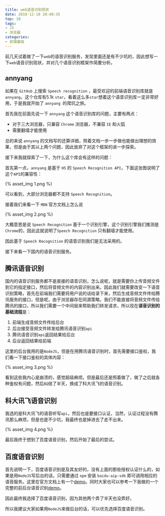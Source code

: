 ```yaml
---
title: web语音识别现状
date: 2018-12-18 20:40:35
top: 10
tags:
- JS
- 浏览器
categories:
- 前端基础
---
```

前几天试着做了一下`web`的语音识别服务，发现里面还是有不少坑的，因此想写一下`web`语音识别现状，并对几个语音识别框架作简要分析。

<!-- more -->

## annyang

如果在 `GitHub` 上搜索 `Speech recognition` ，最受欢迎的前端语音识别库就是 `annyang`，这个仓库有5.1k `star`，看着这么多`star`想着这个语音识别库一定非常好用，于是我就开始了 `annyang `的爬坑之旅。

首先我在前面先说一下 `annyang` 这个语音识别库的问题，主要有两点：
- 对于三大浏览器，只兼容 `Chrome` 浏览器，不兼容 `IE` 和火狐
- 需要翻墙才能使用

总的来说 `annyang` 的文档写的还算详细，照着文档一步一步做也能做出理想的效果，但是由于其以上两个问题，因此放弃了对这个框架的进一步探索。

接下来我就探索了一下，为什么这个库会有这样的问题：

首先第一点，`annyang` 是基于 `H5` 的 `Speech Recognition API`，下面这张图说明了这个`API`的兼容性：

{% asset_img 1.png %}

可以看到，大部分浏览器都不支持 `Speech Recognition`。

接着我们来看一下 `MDN` 官方文档上怎么说

{% asset_img 2.png %}

大概意思是说 `Speech Recognition` 基于一个识别引擎，这个识别引擎我们推测是`Chrome`的，因此这就说明了`Speech Recognition` 只有翻墙才能使用。

因此基于 `Speech Recognition` 的语音识别我们是无法采用的。

接下来看一下国内的语音识别服务。

## 腾讯语音识别

国内的语音识别服务都不是直接的语音识别，怎么说呢，就是需要你上传音频文件到它的指定接口，然后将音频文件的内容识别出来。因此我们就需要改变一下语音识别策略，首先在前端我们需要将用户说的话给录下来，然后生成音频文件传给腾讯服务的接口，但是呢，由于浏览器存在同源策略，我们不能直接将音频文件传给腾讯的接口，所以我们需要一个中间层来帮助我们转发请求，所以现在**语音识别的基础流程**是：
1. 前端生成音频文件传给后台
2. 后台接受音频文件转发给腾讯语音识别`api`
3. 腾讯语音识别`api`返回结果给后台
4. 后台返回结果给前端



这里的后台我用的是`NodeJS`，但是在用腾讯语音识别时，首先需要接口鉴权，我们看一下接口鉴权的具体内容：

{%  asset_img 3.png %}

看到这些我内心是崩溃的，感觉超级麻烦。但是最后还是照着做了，做了之后就各种鉴权有问题，然后纠结了半天，换成了科大讯飞的语音识别。

## 科大讯飞语音识别

我选的是科大讯飞的语音听写`api`，然后也是要接口认证，当然，认证过程没有腾讯那么麻烦，但是也是不少坑，我最终也是掉进去了走不出来。

{%  asset_img 4.png %}

最后我终于想到了百度语音识别，然后开始了最后的尝试。

## 百度语音识别

首先说明一下，百度语音识别是及其友好的，没有上面的那些授权认证什么的，如果是用`NodeJS`写后台的话，只需要通过 `npm` 安装 `baidu-aip-sdk` 即可调用相应的语音服务。这里在官方文档上有一个[demo](https://github.com/Baidu-AIP/sdk-demo)。同时大家也可以参考一下我做的一个完整的前后台语音识别[demo](https://github.com/Sillywa/speech-recognition)。

因此最终我选择了百度语音识别，因为其他两个弄了半天也没弄好。

所以我建议大家如果用`NodeJS`来做后台的话，可以优先选择百度语音识别。



